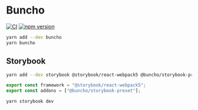 # Buncho

[![CI](https://github.com/neetly/buncho/actions/workflows/ci.yml/badge.svg)](https://github.com/neetly/buncho/actions/workflows/ci.yml)
[![npm version](https://img.shields.io/npm/v/buncho)](https://www.npmjs.com/package/buncho)

```sh
yarn add --dev buncho
yarn buncho
```

## Storybook

```sh
yarn add --dev storybook @storybook/react-webpack5 @buncho/storybook-preset
```

```ts
export const framework = "@storybook/react-webpack5";
export const addons = ["@buncho/storybook-preset"];
```

```sh
yarn storybook dev
```
